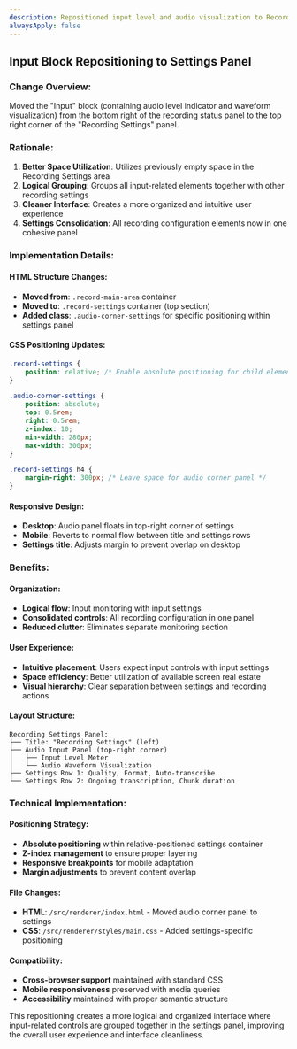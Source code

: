 ```yaml
---
description: Repositioned input level and audio visualization to Recording Settings panel for better organization
alwaysApply: false
---
```


## Input Block Repositioning to Settings Panel

### Change Overview:
Moved the "Input" block (containing audio level indicator and waveform visualization) from the bottom right of the recording status panel to the top right corner of the "Recording Settings" panel.

### Rationale:
1. **Better Space Utilization**: Utilizes previously empty space in the Recording Settings area
2. **Logical Grouping**: Groups all input-related elements together with other recording settings
3. **Cleaner Interface**: Creates a more organized and intuitive user experience
4. **Settings Consolidation**: All recording configuration elements now in one cohesive panel

### Implementation Details:

#### HTML Structure Changes:
- **Moved from**: `.record-main-area` container 
- **Moved to**: `.record-settings` container (top section)
- **Added class**: `.audio-corner-settings` for specific positioning within settings panel

#### CSS Positioning Updates:

```css
.record-settings {
    position: relative; /* Enable absolute positioning for child elements */
}

.audio-corner-settings {
    position: absolute;
    top: 0.5rem;
    right: 0.5rem;
    z-index: 10;
    min-width: 280px;
    max-width: 300px;
}

.record-settings h4 {
    margin-right: 300px; /* Leave space for audio corner panel */
}
```

#### Responsive Design:
- **Desktop**: Audio panel floats in top-right corner of settings
- **Mobile**: Reverts to normal flow between title and settings rows
- **Settings title**: Adjusts margin to prevent overlap on desktop

### Benefits:

#### Organization:
- **Logical flow**: Input monitoring with input settings
- **Consolidated controls**: All recording configuration in one panel
- **Reduced clutter**: Eliminates separate monitoring section

#### User Experience:
- **Intuitive placement**: Users expect input controls with input settings
- **Space efficiency**: Better utilization of available screen real estate
- **Visual hierarchy**: Clear separation between settings and recording actions

#### Layout Structure:
```
Recording Settings Panel:
├── Title: "Recording Settings" (left)
├── Audio Input Panel (top-right corner)
│   ├── Input Level Meter
│   └── Audio Waveform Visualization
├── Settings Row 1: Quality, Format, Auto-transcribe
└── Settings Row 2: Ongoing transcription, Chunk duration
```

### Technical Implementation:

#### Positioning Strategy:
- **Absolute positioning** within relative-positioned settings container
- **Z-index management** to ensure proper layering
- **Responsive breakpoints** for mobile adaptation
- **Margin adjustments** to prevent content overlap

#### File Changes:
- **HTML**: `/src/renderer/index.html` - Moved audio corner panel to settings
- **CSS**: `/src/renderer/styles/main.css` - Added settings-specific positioning

#### Compatibility:
- **Cross-browser support** maintained with standard CSS
- **Mobile responsiveness** preserved with media queries
- **Accessibility** maintained with proper semantic structure

This repositioning creates a more logical and organized interface where input-related controls are grouped together in the settings panel, improving the overall user experience and interface cleanliness.